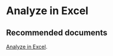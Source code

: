   <properties
	pageTitle="analyze in excel"
	description="analyze in excel"
	service="microsoft.PowerBIDedicated"
	resource="capacities"
	authors="pjfreitas"
	ms.author="pfreitas"	
	displayOrder="970"
	selfHelpType="generic"
	supportTopicIds="32628062"
	productPesIds="16334"
	cloudEnvironments="public, MoonCake, fairfax" 
	articleId="914e6d83-f461-78db-e296-ab9403dfdca6"
/>

# Analyze in Excel

## **Recommended documents**

[Analyze in Excel](https://docs.microsoft.com/power-bi/service-analyze-in-excel).<br>